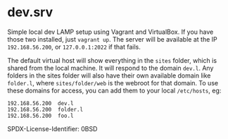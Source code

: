 dev.srv
=======

Simple local dev LAMP setup using Vagrant and VirtualBox.  If you have those two installed, just `vagrant up`.  The server will be available at the IP `192.168.56.200`, or `127.0.0.1:2022` if that fails.

The default virtual host will show everything in the `sites` folder, which is shared from the local machine.  It will respond to the domain `dev.l`.  Any folders in the sites folder will also have their own available domain like `folder.l`, where `sites/folder/web` is the webroot for that domain.  To use these domains for access, you can add them to your local `/etc/hosts`, eg:

```
192.168.56.200  dev.l
192.168.56.200  folder.l
192.168.56.200  foo.l
```

<footer>
<p>SPDX-License-Identifier: 0BSD</p>
</footer>
